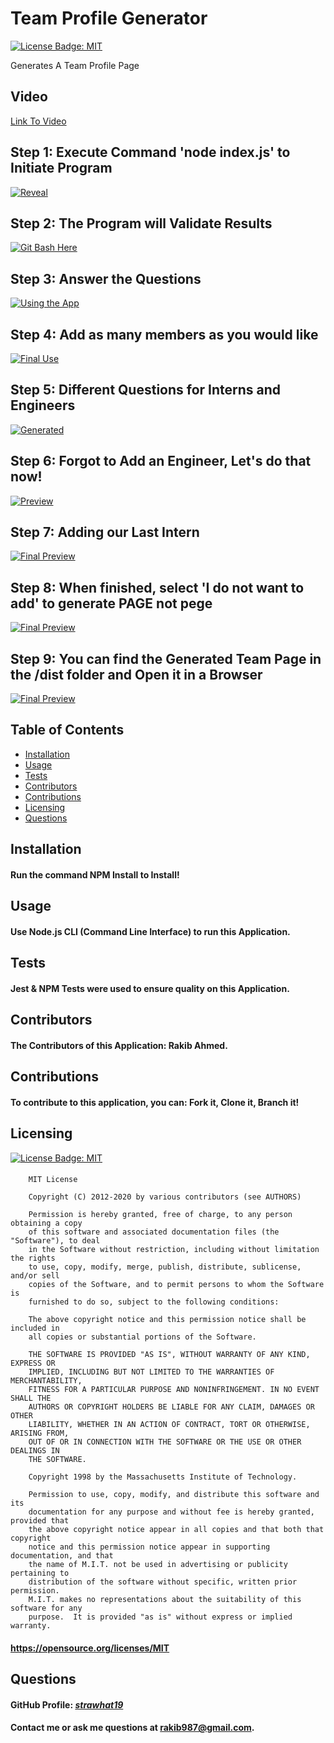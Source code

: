 
  # Team Profile Generator

  [![License Badge: MIT](https://img.shields.io/badge/License-MIT-blue.svg)](https://opensource.org/licenses/MIT)

  Generates A Team Profile Page

   ## Video 
  [Link To Video](https://youtu.be/oX5iVQQyod8) 

  ## Step 1: Execute Command 'node index.js' to Initiate Program
  [![Reveal](./images/step1.gif)](./images/step1.gif)
  ## Step 2: The Program will Validate Results
  [![Git Bash Here](./images/step2.gif)](./images/step2.gif)
  ## Step 3: Answer the Questions
  [![Using the App](./images/step3.gif)](./images/step3.gif)
  ## Step 4: Add as many members as you would like
  [![Final Use](./images/step4.gif)](./images/step4.gif)
  ## Step 5: Different Questions for Interns and Engineers
  [![Generated](./images/step5.gif)](./images/step5.gif)
  ## Step 6: Forgot to Add an Engineer, Let's do that now!
  [![Preview](./images/step6.gif)](./images/step6.gif)
  ## Step 7: Adding our Last Intern
  [![Final Preview](./images/step7.gif)](./images/step7.gif)
  ## Step 8: When finished, select 'I do not want to add' to generate **PAGE** not pege
  [![Final Preview](./images/step8.gif)](./images/step8.gif)
  ## Step 9: You can find the Generated Team Page in the /dist folder and Open it in a Browser
  [![Final Preview](./images/step9.gif)](./images/step9.gif)

  ## Table of Contents  
  * [Installation](#installation)  
  * [Usage](#usage) 
  * [Tests](#tests)
  * [Contributors](#contributors)
  * [Contributions](#contributions)
  * [Licensing](#licensing)
  * [Questions](#questions)

  ## Installation
  #### Run the command NPM Install to Install!
  
  ## Usage
  #### Use Node.js CLI (Command Line Interface) to run this Application.
  
  ## Tests
  #### Jest & NPM Tests were used to ensure quality on this Application.

  ## Contributors
  #### The Contributors of this Application: Rakib Ahmed.

  ## Contributions
  #### To contribute to this application, you can: Fork it, Clone it, Branch it!

  ## Licensing
  [![License Badge: MIT](https://img.shields.io/badge/License-MIT-blue.svg)](https://opensource.org/licenses/MIT)
  #### 
        MIT License

        Copyright (C) 2012-2020 by various contributors (see AUTHORS)

        Permission is hereby granted, free of charge, to any person obtaining a copy
        of this software and associated documentation files (the "Software"), to deal
        in the Software without restriction, including without limitation the rights
        to use, copy, modify, merge, publish, distribute, sublicense, and/or sell
        copies of the Software, and to permit persons to whom the Software is
        furnished to do so, subject to the following conditions:

        The above copyright notice and this permission notice shall be included in
        all copies or substantial portions of the Software.

        THE SOFTWARE IS PROVIDED "AS IS", WITHOUT WARRANTY OF ANY KIND, EXPRESS OR
        IMPLIED, INCLUDING BUT NOT LIMITED TO THE WARRANTIES OF MERCHANTABILITY,
        FITNESS FOR A PARTICULAR PURPOSE AND NONINFRINGEMENT. IN NO EVENT SHALL THE
        AUTHORS OR COPYRIGHT HOLDERS BE LIABLE FOR ANY CLAIM, DAMAGES OR OTHER
        LIABILITY, WHETHER IN AN ACTION OF CONTRACT, TORT OR OTHERWISE, ARISING FROM,
        OUT OF OR IN CONNECTION WITH THE SOFTWARE OR THE USE OR OTHER DEALINGS IN
        THE SOFTWARE.
        
        Copyright 1998 by the Massachusetts Institute of Technology.

        Permission to use, copy, modify, and distribute this software and its
        documentation for any purpose and without fee is hereby granted, provided that
        the above copyright notice appear in all copies and that both that copyright
        notice and this permission notice appear in supporting documentation, and that
        the name of M.I.T. not be used in advertising or publicity pertaining to
        distribution of the software without specific, written prior permission.
        M.I.T. makes no representations about the suitability of this software for any
        purpose.  It is provided "as is" without express or implied warranty.
  #### https://opensource.org/licenses/MIT
  
  ## Questions
  #### GitHub Profile: [*strawhat19*](https://github.com/strawhat19)
  #### Contact me or ask me questions at [rakib987@gmail.com](mailto:rakib987@gmail.com).
  